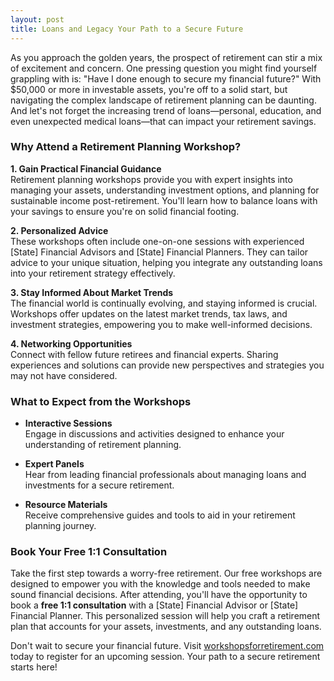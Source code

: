 ```yaml
---
layout: post
title: Loans and Legacy Your Path to a Secure Future
---
```



As you approach the golden years, the prospect of retirement can stir a mix of excitement and concern. One pressing question you might find yourself grappling with is: "Have I done enough to secure my financial future?" With $50,000 or more in investable assets, you're off to a solid start, but navigating the complex landscape of retirement planning can be daunting. And let's not forget the increasing trend of loans—personal, education, and even unexpected medical loans—that can impact your retirement savings.

### Why Attend a Retirement Planning Workshop?

**1. Gain Practical Financial Guidance**  
Retirement planning workshops provide you with expert insights into managing your assets, understanding investment options, and planning for sustainable income post-retirement. You'll learn how to balance loans with your savings to ensure you're on solid financial footing.

**2. Personalized Advice**  
These workshops often include one-on-one sessions with experienced [State] Financial Advisors and [State] Financial Planners. They can tailor advice to your unique situation, helping you integrate any outstanding loans into your retirement strategy effectively.

**3. Stay Informed About Market Trends**  
The financial world is continually evolving, and staying informed is crucial. Workshops offer updates on the latest market trends, tax laws, and investment strategies, empowering you to make well-informed decisions.

**4. Networking Opportunities**  
Connect with fellow future retirees and financial experts. Sharing experiences and solutions can provide new perspectives and strategies you may not have considered.

### What to Expect from the Workshops

- **Interactive Sessions**  
  Engage in discussions and activities designed to enhance your understanding of retirement planning.

- **Expert Panels**  
  Hear from leading financial professionals about managing loans and investments for a secure retirement.

- **Resource Materials**  
  Receive comprehensive guides and tools to aid in your retirement planning journey.

### Book Your Free 1:1 Consultation

Take the first step towards a worry-free retirement. Our free workshops are designed to empower you with the knowledge and tools needed to make sound financial decisions. After attending, you'll have the opportunity to book a **free 1:1 consultation** with a [State] Financial Advisor or [State] Financial Planner. This personalized session will help you craft a retirement plan that accounts for your assets, investments, and any outstanding loans.

Don't wait to secure your financial future. Visit [workshopsforretirement.com](https://workshopsforretirement.com) today to register for an upcoming session. Your path to a secure retirement starts here!
